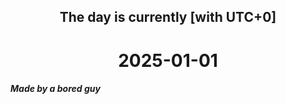 <h2 align=center>The day is currently [with UTC+0]</h2>
<h1 align=center><!--TIME BEGIN-->2025-01-01<!--TIME END--></h1>
<h5>Made by a bored guy</h5>
